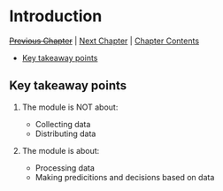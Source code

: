 # Introduction <!-- omit in toc -->

[~~Previous Chapter~~][prev] | [Next Chapter][next] | [Chapter Contents][index]

[prev]: ./
[next]: ./02acquisition
[index]: ./index

- [Key takeaway points](#key-takeaway-points)

## Key takeaway points

1. The module is NOT about:

   - Collecting data
   - Distributing data

2. The module is about:
   - Processing data
   - Making predicitions and decisions based on data
